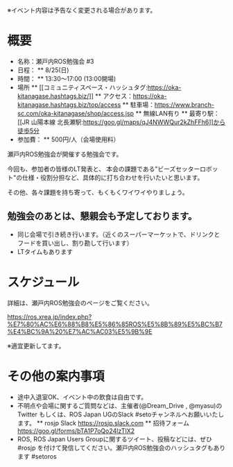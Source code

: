 ﻿※イベント内容は予告なく変更される場合があります。

# 概要

 * 名称：瀬戸内ROS勉強会 #3
 * 日程：
 ** 8/25(日)
 * 時間：
 ** 13:30～17:00 (13:00開場)
 * 場所
 ** [[コミュニティスペース・ハッシュタグ:https://oka-kitanagase.hashtags.biz/]]
 ** アクセス：https://oka-kitanagase.hashtags.biz/top/access
 ** 駐車場：https://www.branch-sc.com/oka-kitanagase/shop/access.jsp
 ** 無線LAN有り
 ** 最寄り駅：[[JR 山陽本線 北長瀬駅:https://goo.gl/maps/qJ4NWWQur2kZhFFh6]]から徒歩5分
 * 参加費：
 ** 500円/人（会場使用料）

瀬戸内ROS勉強会が開催する勉強会です。

今回も、参加者の皆様のLT発表と、
本会の課題である"ビーズセッターロボット"の仕様・役割分担など、具体的に打ち合わせを行いたいと思います。

その他、各々課題を持ち寄って、もくもくワイワイやりましょう。

## 勉強会のあとは、懇親会も予定しております。
 * 同じ会場で引き続き行います。（近くのスーパーマーケットで、ドリンクとフードを買い出し、割り勘して行います）
 * LTタイムもあります


# スケジュール

詳細は、瀬戸内ROS勉強会のページをご覧ください。

https://ros.xrea.jp/index.php?%E7%80%AC%E6%88%B8%E5%86%85ROS%E5%8B%89%E5%BC%B7%E4%BC%9A%20%E7%AC%AC03%E5%9B%9E

※適宜更新してます。


# その他の案内事項

 * 途中入退室OK、イベント中の飲食は自由です。
 * 不明点や会場に関するご質問などは、主催者(@Dream_Drive , @myasu)のTwitter もしくは、ROS Japan UGのSlack #setoチャンネルへお願いいたします。
 ** rosjp Slack https://rosjp.slack.com
 ** 招待フォーム https://goo.gl/forms/bTA1P7oQo24lzTlX2
 * ROS, ROS Japan Users Groupに関するツイート、投稿などには、ぜひ #rosjp を付けて発信してください。瀬戸内ROS勉強会のハッシュタグもあります #setoros

